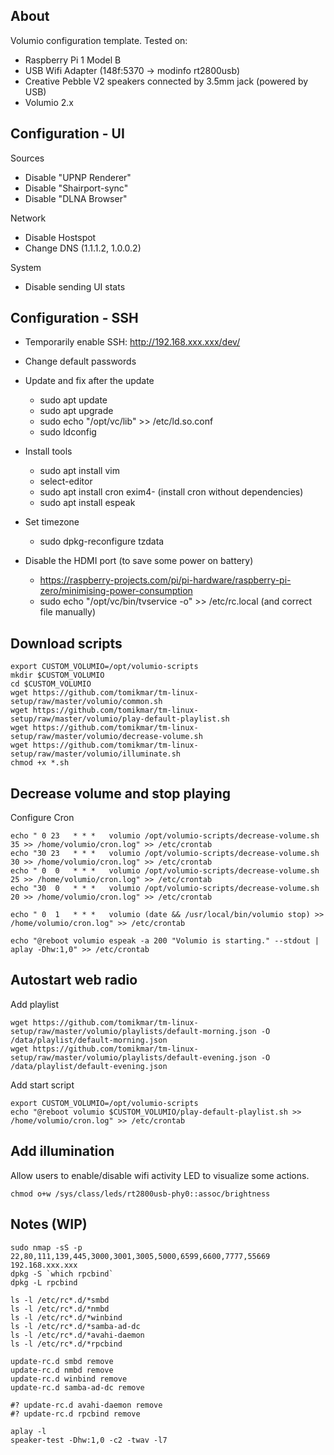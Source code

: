 About
-----

Volumio configuration template. Tested on:

  * Raspberry Pi 1 Model B
  * USB Wifi Adapter (148f:5370 -> modinfo rt2800usb)
  * Creative Pebble V2 speakers connected by 3.5mm jack (powered by USB)
  * Volumio 2.x



Configuration - UI
------------------

Sources

  * Disable "UPNP Renderer"
  * Disable "Shairport-sync"
  * Disable "DLNA Browser"

Network

  * Disable Hostspot
  * Change DNS (1.1.1.2, 1.0.0.2)

System

  * Disable sending UI stats



Configuration - SSH
-------------------

  * Temporarily enable SSH: http://192.168.xxx.xxx/dev/

  * Change default passwords

  * Update and fix after the update
    * sudo apt update
    * sudo apt upgrade
    * sudo echo "/opt/vc/lib" >> /etc/ld.so.conf
    * sudo ldconfig

  * Install tools 
    * sudo apt install vim
    * select-editor
    * sudo apt install cron exim4- (install cron without dependencies)
    * sudo apt install espeak

  * Set timezone
    * sudo dpkg-reconfigure tzdata

  * Disable the HDMI port (to save some power on battery)
    * https://raspberry-projects.com/pi/pi-hardware/raspberry-pi-zero/minimising-power-consumption
    * sudo echo "/opt/vc/bin/tvservice -o" >> /etc/rc.local   (and correct file manually)



Download scripts
----------------

```
export CUSTOM_VOLUMIO=/opt/volumio-scripts
mkdir $CUSTOM_VOLUMIO
cd $CUSTOM_VOLUMIO
wget https://github.com/tomikmar/tm-linux-setup/raw/master/volumio/common.sh
wget https://github.com/tomikmar/tm-linux-setup/raw/master/volumio/play-default-playlist.sh
wget https://github.com/tomikmar/tm-linux-setup/raw/master/volumio/decrease-volume.sh
wget https://github.com/tomikmar/tm-linux-setup/raw/master/volumio/illuminate.sh
chmod +x *.sh
```



Decrease volume and stop playing
--------------------------------

Configure Cron

```
echo " 0 23   * * *   volumio /opt/volumio-scripts/decrease-volume.sh 35 >> /home/volumio/cron.log" >> /etc/crontab
echo "30 23   * * *   volumio /opt/volumio-scripts/decrease-volume.sh 30 >> /home/volumio/cron.log" >> /etc/crontab 
echo " 0  0   * * *   volumio /opt/volumio-scripts/decrease-volume.sh 25 >> /home/volumio/cron.log" >> /etc/crontab 
echo "30  0   * * *   volumio /opt/volumio-scripts/decrease-volume.sh 20 >> /home/volumio/cron.log" >> /etc/crontab

echo " 0  1   * * *   volumio (date && /usr/local/bin/volumio stop) >> /home/volumio/cron.log" >> /etc/crontab

echo "@reboot volumio espeak -a 200 "Volumio is starting." --stdout | aplay -Dhw:1,0" >> /etc/crontab
```



Autostart web radio
-------------------

Add playlist

```
wget https://github.com/tomikmar/tm-linux-setup/raw/master/volumio/playlists/default-morning.json -O /data/playlist/default-morning.json 
wget https://github.com/tomikmar/tm-linux-setup/raw/master/volumio/playlists/default-evening.json -O /data/playlist/default-evening.json 
```

Add start script

```
export CUSTOM_VOLUMIO=/opt/volumio-scripts
echo "@reboot volumio $CUSTOM_VOLUMIO/play-default-playlist.sh >> /home/volumio/cron.log" >> /etc/crontab
```



Add illumination
----------------

Allow users to enable/disable wifi activity LED to visualize some actions.

```
chmod o+w /sys/class/leds/rt2800usb-phy0::assoc/brightness
```



Notes (WIP)
-----------

```
sudo nmap -sS -p 22,80,111,139,445,3000,3001,3005,5000,6599,6600,7777,55669 192.168.xxx.xxx
dpkg -S `which rpcbind`
dpkg -L rpcbind
```

```
ls -l /etc/rc*.d/*smbd
ls -l /etc/rc*.d/*nmbd
ls -l /etc/rc*.d/*winbind
ls -l /etc/rc*.d/*samba-ad-dc
ls -l /etc/rc*.d/*avahi-daemon
ls -l /etc/rc*.d/*rpcbind
```

```
update-rc.d smbd remove
update-rc.d nmbd remove
update-rc.d winbind remove
update-rc.d samba-ad-dc remove

#? update-rc.d avahi-daemon remove
#? update-rc.d rpcbind remove
```

```
aplay -l
speaker-test -Dhw:1,0 -c2 -twav -l7
```

